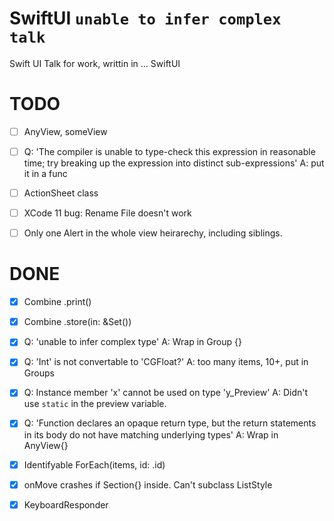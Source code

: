 # SwiftUI `unable to infer complex talk`
Swift UI Talk for work, writtin in ... SwiftUI

# TODO

* [ ] AnyView, someView

* [ ] Q: 'The compiler is unable to type-check this expression in reasonable time; try breaking up the expression into distinct sub-expressions'
    A: put it in a func

* [ ] ActionSheet class

* [ ] XCode 11 bug:
    Rename File doesn't work
    
* [ ] Only one Alert in the whole view heirarechy, including siblings.

# DONE

* [x] Combine .print()

* [x] Combine .store(in: &Set<AnyCancellable>())

* [x] Q: 'unable to infer complex type'
A: Wrap in Group {}

* [x] Q: 'Int' is not convertable to 'CGFloat?'
A: too many items, 10+, put in Groups

* [x] Q: Instance member 'x' cannot be used on type 'y_Preview'
    A: Didn't use `static` in the preview variable.

* [x] Q: 'Function declares an opaque return type, but the return statements in its body do not have matching underlying types'
    A: Wrap in AnyView{}

* [x] Identifyable ForEach(items, id: \.id)

* [x] onMove crashes if Section{} inside.
    Can't subclass ListStyle

* [x] KeyboardResponder
